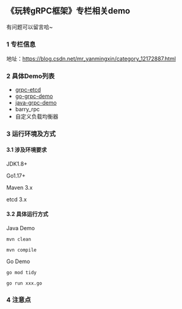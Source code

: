 ## 《玩转gRPC框架》专栏相关demo

有问题可以留言哈~

### 1 专栏信息

地址：https://blog.csdn.net/mr_yanmingxin/category_12172887.html

### 2 具体Demo列表

- [grpc-etcd](./grpc-etcd)
- [go-grpc-demo](./go-grpc-demo)
- [java-grpc-demo](./java-grpc-demo)
- barry_rpc
- 自定义负载均衡器

### 3 运行环境及方式

#### 3.1 涉及环境要求

JDK1.8+

Go1.17+

Maven 3.x

etcd 3.x

#### 3.2 具体运行方式

Java Demo

```shell
mvn clean 

mvn compile
```

Go Demo

```shell
go mod tidy 

go run xxx.go
```

### 4 注意点
